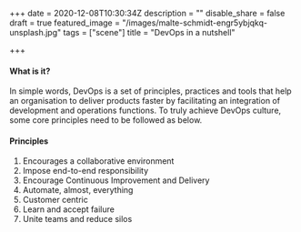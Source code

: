 +++
date = 2020-12-08T10:30:34Z
description = ""
disable_share = false
draft = true
featured_image = "/images/malte-schmidt-engr5ybjqkq-unsplash.jpg"
tags = ["scene"]
title = "DevOps in a nutshell"

+++
#### What is it?

In simple words, DevOps is a set of principles, practices and tools that help an organisation to deliver products faster by facilitating an integration of development and operations functions. To truly achieve DevOps culture, some core principles need to be followed as below.

#### Principles

1. Encourages a collaborative environment
2. Impose end-to-end responsibility
3. Encourage Continuous Improvement and Delivery
4. Automate, almost, everything
5. Customer centric
6. Learn and accept failure
7. Unite teams and reduce silos